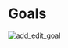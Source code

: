 # Goals

![add_edit_goal](https://user-images.githubusercontent.com/103637994/213164464-f588d4e4-d799-496c-bf77-13f9fb285735.jpg)
